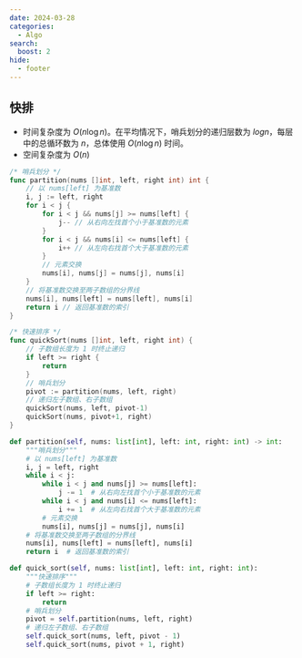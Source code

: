```yaml
---
date: 2024-03-28
categories:
  - Algo
search:
  boost: 2
hide:
  - footer
---
```


## 快排

- 时间复杂度为 $O(n \log n)$。在平均情况下，哨兵划分的递归层数为 $log n$，每层中的总循环数为 $n$，总体使用 $O(n \log n)$ 时间。
- 空间复杂度为 $O(n)$

```go title="Go"
/* 哨兵划分 */
func partition(nums []int, left, right int) int {
    // 以 nums[left] 为基准数
    i, j := left, right
    for i < j {
        for i < j && nums[j] >= nums[left] {
            j-- // 从右向左找首个小于基准数的元素
        }
        for i < j && nums[i] <= nums[left] {
            i++ // 从左向右找首个大于基准数的元素
        }
        // 元素交换
        nums[i], nums[j] = nums[j], nums[i]
    }
    // 将基准数交换至两子数组的分界线
    nums[i], nums[left] = nums[left], nums[i]
    return i // 返回基准数的索引
}

/* 快速排序 */
func quickSort(nums []int, left, right int) {
    // 子数组长度为 1 时终止递归
    if left >= right {
        return
    }
    // 哨兵划分
    pivot := partition(nums, left, right)
    // 递归左子数组、右子数组
    quickSort(nums, left, pivot-1)
    quickSort(nums, pivot+1, right)
}
```

```py title="Python"
def partition(self, nums: list[int], left: int, right: int) -> int:
    """哨兵划分"""
    # 以 nums[left] 为基准数
    i, j = left, right
    while i < j:
        while i < j and nums[j] >= nums[left]:
            j -= 1  # 从右向左找首个小于基准数的元素
        while i < j and nums[i] <= nums[left]:
            i += 1  # 从左向右找首个大于基准数的元素
        # 元素交换
        nums[i], nums[j] = nums[j], nums[i]
    # 将基准数交换至两子数组的分界线
    nums[i], nums[left] = nums[left], nums[i]
    return i  # 返回基准数的索引

def quick_sort(self, nums: list[int], left: int, right: int):
    """快速排序"""
    # 子数组长度为 1 时终止递归
    if left >= right:
        return
    # 哨兵划分
    pivot = self.partition(nums, left, right)
    # 递归左子数组、右子数组
    self.quick_sort(nums, left, pivot - 1)
    self.quick_sort(nums, pivot + 1, right)

```

[^1]: [https://www.hello-algo.com/chapter_sorting/quick_sort/](https://www.hello-algo.com/chapter_sorting/quick_sort/)
